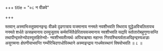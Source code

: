 +++
title = "०८ न वीळवे"

+++

स्तवान् अस्माभिःस्तूयमानइन्द्रः वीळवे दृढगात्राय यजमानाय ननमते नवशीभवति स्थिराय युद्धेअविचलितायच ननमते शर्धते उत्सहमानाय दस्युजूताय कर्मवर्जितैःप्रेरिताययजमानाय नवशीभवति यद्यपि स्तोतारोबहुगुणाःसन्ति तथापीन्द्रस्तेभ्योदस्युसहितेभ्यो- नवशीभवतीत्यर्थः अपिचऋष्वाः महान्तः गिरयश्चित्पर्वताअपिइन्द्रस्यअज्राः असुगमनाः क्षेपणीयाभवन्ति गम्भीरेचिदगाधोपिस्थाने अस्माइन्द्राय गाधमेवस्थानं विषयोभवति ॥ ८ ॥